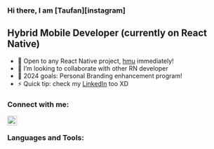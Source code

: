 ### Hi there, I am [Taufan][instagram]

## Hybrid Mobile Developer (currently on React Native)

<!-- - 🔭 Actively post RN-related topics on [Instagram][Instagram] -->
- 🌱 Open to any React Native project, [hmu][workplace] immediately!
- 👯 I’m looking to collaborate with other RN developer
- 🥅 2024 goals: Personal Branding enhancement program!
- ⚡ Quick tip: check my [LinkedIn][linkedin] too XD

### Connect with me:

<!--[<img align="left" alt="codeSTACKr.com" width="22px" src="https://raw.githubusercontent.com/iconic/open-iconic/master/svg/globe.svg" />][website]-->
<!--[<img align="left" alt="codeSTACKr | YouTube" width="22px" src="https://cdn.jsdelivr.net/npm/simple-icons@v3/icons/youtube.svg" />][youtube]-->
<!--[<img align="left" alt="codeSTACKr | Twitter" width="22px" src="https://cdn.jsdelivr.net/npm/simple-icons@v3/icons/twitter.svg" />][twitter]-->
[<img align="left" alt="Taufan | LinkedIn" width="22px" src="https://cdn.jsdelivr.net/npm/simple-icons@v3/icons/linkedin.svg" />][linkedin]
<!--[<img align="left" alt="profennador | Instagram" width="22px" src="https://cdn.jsdelivr.net/npm/simple-icons@v3/icons/instagram.svg" />][instagram]-->

<br />

### Languages and Tools:

<!--[<img align="left" alt="Visual Studio Code" width="26px" src="https://raw.githubusercontent.com/github/explore/80688e429a7d4ef2fca1e82350fe8e3517d3494d/topics/visual-studio-code/visual-studio-code.png" />][instagram]-->
<!--[<img align="left" alt="HTML5" width="26px" src="https://raw.githubusercontent.com/github/explore/80688e429a7d4ef2fca1e82350fe8e3517d3494d/topics/html/html.png" />][instagram]-->
<!--[<img align="left" alt="CSS3" width="26px" src="https://raw.githubusercontent.com/github/explore/80688e429a7d4ef2fca1e82350fe8e3517d3494d/topics/css/css.png" />][cssplaylist]-->
<!--[<img align="left" alt="Node.js" width="26px" src="https://raw.githubusercontent.com/github/explore/80688e429a7d4ef2fca1e82350fe8e3517d3494d/topics/nodejs/nodejs.png" />][instagram]-->
<!--[<img align="left" alt="MongoDB" width="26px" src="https://raw.githubusercontent.com/github/explore/80688e429a7d4ef2fca1e82350fe8e3517d3494d/topics/mongodb/mongodb.png" />][instagram]-->
<!--[<img align="left" alt="Git" width="26px" src="https://raw.githubusercontent.com/github/explore/80688e429a7d4ef2fca1e82350fe8e3517d3494d/topics/git/git.png" />][instagram]-->
<!--[<img align="left" alt="GitHub" width="26px" src="https://raw.githubusercontent.com/github/explore/78df643247d429f6cc873026c0622819ad797942/topics/github/github.png" />][instagram]-->

<br />
<br />

<!-- --- -->

<!--### 📺 Latest YouTube Videos-->

<!-- YOUTUBE:START -->
<!--- [Top VS Code Updates | v1.60 Released!! | Tips & Tricks 2021 (Visual Studio Code)](https://www.youtube.com/watch?v=cPxiA9enjz0)
- [7 Days to Learn React 🤯, 30 Days to Build a SaaS 💪, 40 Min Full Stack App 🦸‍♀️ // STACKr News Weekly](https://www.youtube.com/watch?v=bsJ7bf1hx74)
- [How to Edge Cache GraphQL APIs // Max Stoiber React Advanced London Interview](https://www.youtube.com/watch?v=zAXG-c_JrkQ)
- [$1M in 1000 Days❓, IDE vs Text Editor 🆚, & How Many Languages to Learn 📚 // STACKr News Weekly](https://www.youtube.com/watch?v=kroLbiFXMjw)
- [Remote Team Collaboration Techniques // Tara Z. Manicsic React Advanced London Interview](https://www.youtube.com/watch?v=vQjDWKy6Pcw)-->
<!-- YOUTUBE:END -->

<!--➡️ [more videos...](https://youtube.com/codestackr)

---

### 📕 Latest Blog Posts-->

<!-- BLOG-POST-LIST:START -->
<!-- - [How To Pass Application Tracking Systems (ATS) & Get Interviews - Resume Tips for Software Developer](https://dev.to/codestackr/how-to-pass-application-tracking-systems-ats-get-interviews-resume-tips-for-software-developer-4bmo)
- [Microinteractions: Password Validation Animation](https://dev.to/codestackr/microinteractions-password-validation-animation-5629)
- [Notion + YouTube - A Powerful Combination for Productivity](https://dev.to/codestackr/notion-youtube-a-powerful-combination-for-productivity-1def)
- [Regular Expressions (RegEx) Crash Course](https://dev.to/codestackr/regular-expressions-regex-crash-course-248n)
- [Emmet Part 2 - Advanced](https://dev.to/codestackr/emmet-part-2-advanced-4c65) -->
<!-- BLOG-POST-LIST:END -->

<!--➡️ [more blog posts...](https://codestackr.com)-->

<!--[website]: https://codeSTACKr.com-->
<!--[course]: http://vsCodeHero.com-->
<!--[twitter]: https://twitter.com/codeSTACKr-->
<!--[instagram]: https://twitter.com/codeSTACKr-->
<!--[youtube]: https://youtube.com/codeSTACKr-->
[linkedin]: https://linkedin.com/in/taufanp
[workplace]: https://fastwork.id/user/fennarex
<!--[webdevplaylist]: https://www.youtube.com/playlist?list=PLkwxH9e_vrAJ0WbEsFA9W3I1W-g_BTsbt-->
<!--[jsplaylist]: https://www.youtube.com/playlist?list=PLkwxH9e_vrALRJKu7wfXby3MKeflhTu6B-->
<!--[cssplaylist]: https://www.youtube.com/playlist?list=PLkwxH9e_vrALSdvZuEh6gqQdmDoDIoqz4-->
<!--[reactplaylist]: https://www.youtube.com/playlist?list=PLkwxH9e_vrAK4TdffpxKY3QGyHCpxFcQ0-->
